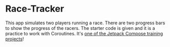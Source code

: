 Race-Tracker
======================
This app simulates two players running a race. There are two progress bars to show the progress of the racers. The starter code is given and it is a practice to work with Coroutines.
It's [one of the Jetpack Compose training projects](https://github.com/google-developer-training/basic-android-kotlin-compose-training-race-tracker/tree/starter)!
